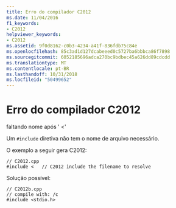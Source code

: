 ```yaml
---
title: Erro do compilador C2012
ms.date: 11/04/2016
f1_keywords:
- C2012
helpviewer_keywords:
- C2012
ms.assetid: 9f0d8162-c0b3-4234-a41f-836fdb75c84e
ms.openlocfilehash: 85c3ad1d127dcabeeed0c5727ba6bbbca86f7898
ms.sourcegitcommit: 6052185696adca270bc9bdbec45a626dd89cdcdd
ms.translationtype: MT
ms.contentlocale: pt-BR
ms.lasthandoff: 10/31/2018
ms.locfileid: "50499652"
---
```

# <a name="compiler-error-c2012"></a>Erro do compilador C2012

faltando nome após ' <'

Um `#include` diretiva não tem o nome de arquivo necessário.

O exemplo a seguir gera C2012:

```
// C2012.cpp
#include <   // C2012 include the filename to resolve
```

Solução possível:

```
// C2012b.cpp
// compile with: /c
#include <stdio.h>
```